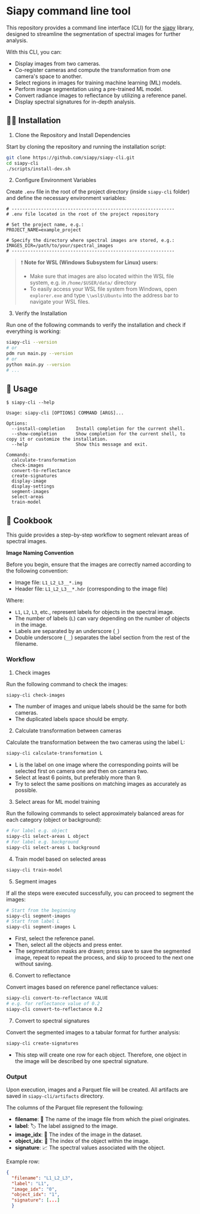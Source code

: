 # Siapy command line tool

This repository provides a command line interface (CLI) for the [siapy](https://github.com/siapy/siapy-lib) library, designed to streamline the segmentation of spectral images for further analysis.

With this CLI, you can:

- Display images from two cameras.
- Co-register cameras and compute the transformation from one camera's space to another.
- Select regions in images for training machine learning (ML) models.
- Perform image segmentation using a pre-trained ML model.
- Convert radiance images to reflectance by utilizing a reference panel.
- Display spectral signatures for in-depth analysis.

## 🏃‍♀️ Installation

1. Clone the Repository and Install Dependencies

Start by cloning the repository and running the installation script:

``` zsh
git clone https://github.com/siapy/siapy-cli.git
cd siapy-cli
./scripts/install-dev.sh
```

2. Configure Environment Variables

Create `.env` file in the root of the project directory (inside `siapy-cli` folder) and define the necessary environment variables:

``` env
# -------------------------------------------------------------
# .env file located in the root of the project repository

# Set the project name, e.g.:
PROJECT_NAME=example_project

# Specify the directory where spectral images are stored, e.g.:
IMAGES_DIR=/path/to/your/spectral_images
# -------------------------------------------------------------
```

> :exclamation: **Note for WSL (Windows Subsystem for Linux) users:**
>
> - Make sure that images are also located within the WSL file system, e.g. in `/home/$USER/data/` directory
> - To easily access your WSL file system from Windows, open `explorer.exe` and type `\\wsl$\Ubuntu` into the address bar to navigate your WSL files.
>

3. Verify the Installation

Run one of the following commands to verify the installation and check if everything is working:

``` zsh
siapy-cli --version
# or
pdm run main.py --version
# or
python main.py --version
# ...
```

## 🚀 Usage

```
$ siapy-cli --help

Usage: siapy-cli [OPTIONS] COMMAND [ARGS]...

Options:
  --install-completion    Install completion for the current shell.
  --show-completion       Show completion for the current shell, to copy it or customize the installation.
  --help                  Show this message and exit.

Commands:
  calculate-transformation
  check-images
  convert-to-reflectance
  create-signatures
  display-image
  display-settings
  segment-images
  select-areas
  train-model
```

## 📖 Cookbook

This guide provides a step-by-step workflow to segment relevant areas of spectral images.

**Image Naming Convention**

Before you begin, ensure that the images are correctly named according to the following convention:

- Image file: `L1_L2_L3__*.img`
- Header file: `L1_L2_L3__*.hdr` (corresponding to the image file)

Where:

- `L1`, `L2`, `L3`, etc., represent labels for objects in the spectral image.
- The number of labels (`L`) can vary depending on the number of objects in the image.
- Labels are separated by an underscore (`_`)
- Double underscore (`__`) separates the label section from the rest of the filename.

### Workflow

1. Check images

Run the following command to check the images:

``` zsh
siapy-cli check-images
```

- The number of images and unique labels should be the same for both cameras.
- The duplicated labels space should be empty.

2. Calculate transformation between cameras

Calculate the transformation between the two cameras using the label L:

``` zsh
siapy-cli calculate-transformation L
```

- L is the label on one image where the corresponding points will be selected first on camera one and then on camera two.
- Select at least 6 points, but preferably more than 9.
- Try to select the same positions on matching images as accurately as possible.

3. Select areas for ML model training

Run the following commands to select approximately balanced areas for each category (object or background):

``` zsh
# For label e.g. object
siapy-cli select-areas L object
# For label e.g. background
siapy-cli select-areas L background
```

4. Train model based on selected areas

``` zsh
siapy-cli train-model
```

5. Segment images

If all the steps were executed successfully, you can proceed to segment the images:

``` zsh
# Start from the beginning
siapy-cli segment-images
# Start from label L
siapy-cli segment-images L
```

- First, select the reference panel.
- Then, select all the objects and press enter.
- The segmentation masks are drawn; press save to save the segmented image, repeat to repeat the process, and skip to proceed to the next one without saving.

6. Convert to reflectance

Convert images based on reference panel reflectance values:

``` zsh
siapy-cli convert-to-reflectance VALUE
# e.g. for reflectance value of 0.2
siapy-cli convert-to-reflectance 0.2
```

7. Convert to spectral signatures

Convert the segmented images to a tabular format for further analysis:

``` zsh
siapy-cli create-signatures
```

- This step will create one row for each object. Therefore, one object in the image will be described by one spectral signature.

### Output

Upon execution, images and a Parquet file will be created. All artifacts are saved in `siapy-cli/artifacts` directory.

The columns of the Parquet file represent the following:

- **filename**: 📄 The name of the image file from which the pixel originates.
- **label**: 🏷️ The label assigned to the image.
- **image_idx**: 🔢 The index of the image in the dataset.
- **object_idx**: 🔢 The index of the object within the image.
- **signature**: 📈 The spectral values associated with the object.

Example row:

```json
{
  "filename": "L1_L2_L3",
  "label": "L1",
  "image_idx": "0",
  "object_idx": "1",
  "signature": [...]
  }
```
